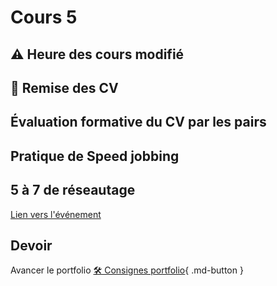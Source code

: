 # Cours 5

## ⚠️ Heure des cours modifié

## 🚨 Remise des CV

## Évaluation formative du CV par les pairs

## Pratique de Speed jobbing  

## 5 à 7 de réseautage
[Lien vers l'événement](https://www.eventbrite.ca/e/billets-activite-de-maillage-laval-carrefour-des-talents-1412761771489?aff=oddtdtcreator) 


## Devoir
Avancer le portfolio
[🛠️ Consignes portfolio](./stages/portfolio.md){ .md-button }      
